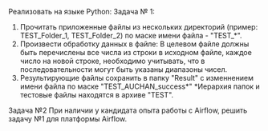 
Реализовать на языке Python:
Задача № 1:
1. Прочитать приложенные файлы из нескольких директорий (пример: TEST_Folder_1, TEST_Folder_2) по маске имени файла - "TEST_*".
2. Произвести обработку данных в файле: В целевом файле должны быть перечиcлены все числа из строки в исходном файле, каждое число на новой строке, необходимо учитывать, что в последовательности могут быть указаны диапазоны чисел.
3. Результирующие файлы сохранить в папку "Result" с изменнением имени файла по маске "TEST_AUCHAN_success*"
*Иерархия папок и тестовые файлы находятся в архиве "TEST".
 
Задача №2
При наличии у кандидата опыта работы с Airflow, решить задачу №1 для платформы Airflow.